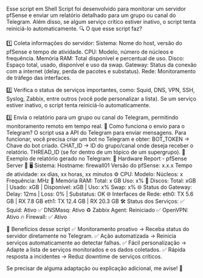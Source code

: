 Esse script em Shell Script foi desenvolvido para monitorar um servidor pfSense e enviar um relatório detalhado para um grupo ou canal do Telegram. Além disso, se algum serviço crítico estiver inativo, o script tenta reiniciá-lo automaticamente.
🔍 O que esse script faz?

1️⃣ Coleta informações do servidor:
Sistema: Nome do host, versão do pfSense e tempo de atividade.
CPU: Modelo, número de núcleos e frequência.
Memória RAM: Total disponível e percentual de uso.
Disco: Espaço total, usado, disponível e uso da swap.
Gateway: Status da conexão com a internet (delay, perda de pacotes e substatus).
Rede: Monitoramento de tráfego das interfaces.

2️⃣ Verifica o status de serviços importantes, como:
Squid, DNS, VPN, SSH, Syslog, Zabbix, entre outros (você pode personalizar a lista).
Se um serviço estiver inativo, o script tenta reiniciá-lo automaticamente.

3️⃣ Envia o relatório para um grupo ou canal do Telegram, permitindo monitoramento remoto em tempo real.
📩 Como funciona o envio para o Telegram?
O script usa a API do Telegram para enviar mensagens.
Para funcionar, você precisa criar um bot no Telegram e obter:
BOT_TOKEN → Chave do bot criado.
CHAT_ID → ID do grupo/canal onde deseja receber o relatório.
THREAD_ID (se for dentro de um tópico de um supergrupo).
📌 Exemplo de relatório gerado no Telegram:
🚀 Hardware Report - pfSense Server 🚀
🖥 Sistema:
Hostname: firewall01
Versão do pfSense: x.x.x
Tempo de atividade: xx dias, xx horas, xx minutos
⚙ CPU:
Modelo: 
Núcleos: x
Frequência: MHz
🧠 Memória RAM:
Total:  x GB
Uso: x%
💾 Discos:
Total:  xGB | Usado: xGB | Disponível: xGB | Uso: x%
Swap: x%
🌐 Status do Gateway:
Delay: 12ms | Loss: 0% | Substatus: OK
🌐 Interfaces de Rede:
eth0: TX 5.6 GB | RX 7.8 GB
eth1: TX 12.4 GB | RX 20.3 GB
🛠 Status dos Serviços:
✅ Squid: Ativo
✅ DNSMasq: Ativo
♻ Zabbix Agent: Reiniciado
✅ OpenVPN: Ativo
🔥 Firewall: ✅ Ativo

🚀 Benefícios desse script
✅ Monitoramento proativo → Receba status do servidor diretamente no Telegram.
✅ Ação automatizada → Reinicia serviços automaticamente ao detectar falhas.
✅ Fácil personalização → Adapte a lista de serviços monitorados e os dados coletados.
✅ Rápida resposta a incidentes → Reduz downtime de serviços críticos.

Se precisar de alguma adaptação ou explicação adicional, me avise! 🚀

